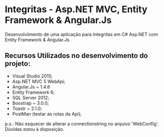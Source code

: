 # Integritas - Asp.NET MVC, Entity Framework & Angular.Js

Desenvolviimento de uma aplicação para Integritas em C# Asp.NET com Entity Framework & Angular.Js

## Recursos Utilizados no desenvolvimento do projeto:

- Visual Studio 2015;
- Asp.NET MVC 5 WebApi;
- Angular.Js ~ 1.4.6
- Entity Framework 6;
- SQL Server 2012;
- Boostrap ~ 3.0.0;
- Toastr ~ 2.1.0;
- PostMan (testar as rotas da Api);

p.s.: Não esquecer de alterar a connectionstring no arquivo 'WebConfig'. Dúvidas estou à disposição.


